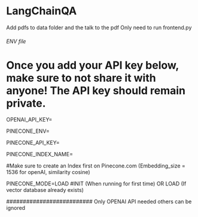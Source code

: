 # LangChainQA


Add pdfs to data folder and the talk to the pdf
Only need to run frontend.py


######  ENV file #############
# Once you add your API key below, make sure to not share it with anyone! The API key should remain private.
OPENAI_API_KEY=

PINECONE_ENV=

PINECONE_API_KEY=

PINECONE_INDEX_NAME= 

#Make sure to create an Index first on Pinecone.com (Embedding_size = 1536 for openAI, similarity cosine)

PINECONE_MODE=LOAD     #INIT (When running for first time) OR LOAD (If vector database already exists)


##########################
Only OPENAI API needed others can be ignored
